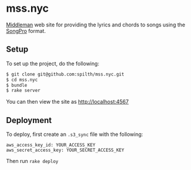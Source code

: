 # mss.nyc

[Middleman](https://middlemanapp.com/) web site for providing the lyrics and chords to songs using the [SongPro](https://github.com/spilth/song_pro) format.

## Setup

To set up the project, do the following:

```bash
$ git clone git@github.com:spilth/mss.nyc.git
$ cd mss.nyc
$ bundle
$ rake server
```

You can then view the site as <http://localhost:4567>

## Deployment

To deploy, first create an `.s3_sync` file with the following:

```text
aws_access_key_id: YOUR_ACCESS_KEY
aws_secret_access_key: YOUR_SECRET_ACCESS_KEY
```

Then run `rake deploy`

